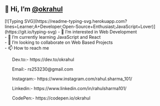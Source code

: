  <h2>👋 Hi, I’m <a href="https://github.com/okrahul"> @okrahul </a></h2>
 [![Typing SVG](https://readme-typing-svg.herokuapp.com?lines=Learner;A+Developer;Open-Source+Enthusiast;JavaScript+Lover)](https://git.io/typing-svg)
- 👀 I’m interested in Web Development <br>
- 🌱 I’m currently learning JavaScript and React<br>
- 💞️ I’m looking to collaborate on Web Based Projects<br>
- 📫 How to reach me  <br>
<ul> Dev.to:- https://dev.to/okrahul  </ul>
<ul> Email:- rs253230@gmail.com  </ul>
<ul> Instagram:- https://www.instagram.com/rahul.sharma_101/</ul>
<ul> Linkedin:- https://www.linkedin.com/in/rahulsharma101/ </ul>
<ul> CodePen:- https://codepen.io/okrahul </ul>
